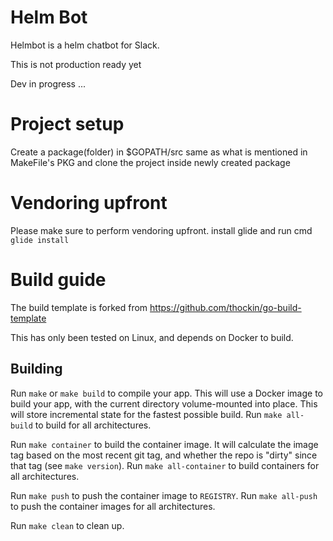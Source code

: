 # Helm Bot

Helmbot is a helm chatbot for Slack.

This is not production ready yet

Dev in progress ...

# Project setup

Create a package(folder) in $GOPATH/src same as what is mentioned in MakeFile's PKG and clone the project inside newly created package

# Vendoring upfront

Please make sure to perform vendoring upfront. install glide and run cmd `glide install`

# Build guide 

The build template is forked from https://github.com/thockin/go-build-template

This has only been tested on Linux, and depends on Docker to build.

## Building

Run `make` or `make build` to compile your app.  This will use a Docker image
to build your app, with the current directory volume-mounted into place.  This
will store incremental state for the fastest possible build.  Run `make
all-build` to build for all architectures.

Run `make container` to build the container image.  It will calculate the image
tag based on the most recent git tag, and whether the repo is "dirty" since
that tag (see `make version`).  Run `make all-container` to build containers
for all architectures.

Run `make push` to push the container image to `REGISTRY`.  Run `make all-push`
to push the container images for all architectures.

Run `make clean` to clean up.

